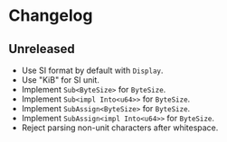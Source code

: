 # Changelog

## Unreleased

- Use SI format by default with `Display`.
- Use "KiB" for SI unit.
- Implement `Sub<ByteSize>` for `ByteSize`.
- Implement `Sub<impl Into<u64>>` for `ByteSize`.
- Implement `SubAssign<ByteSize>` for `ByteSize`.
- Implement `SubAssign<impl Into<u64>>` for `ByteSize`.
- Reject parsing non-unit characters after whitespace.
